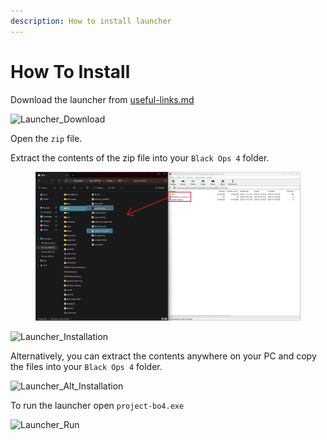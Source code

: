 ```yaml
---
description: How to install launcher
---
```


# How To Install

Download the launcher from [useful-links.md](../useful-infomation/useful-links.md "mention")

![Launcher_Download](https://github.com/WrekLess/shield-docs/assets/9027113/95cb68e0-79ff-4efc-a3de-e6a96cd7af8a)

Open the `zip` file.

Extract the contents of the zip file into your `Black Ops 4` folder.

<figure><img src="../.gitbook/assets/Captura_de_pantalla_2024-01-18_163006.png" alt=""><figcaption></figcaption></figure>

![Launcher_Installation](https://github.com/WrekLess/shield-docs/assets/9027113/f462fece-1716-4733-b1ab-ae8b7be44b61)

Alternatively, you can extract the contents anywhere on your PC and copy the files into your `Black Ops 4` folder.

![Launcher_Alt_Installation](https://github.com/WrekLess/shield-docs/assets/9027113/2a075d31-1b4d-4d79-86ee-0fc790e3d884)

To run the launcher open `project-bo4.exe`

![Launcher_Run](https://github.com/WrekLess/shield-docs/assets/9027113/ce1cd471-b8f1-4222-a405-63743c08e930)

